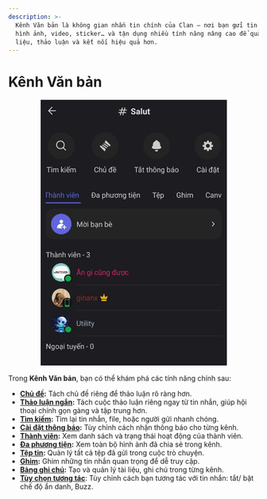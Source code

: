 ```yaml
---
description: >-
  Kênh Văn bản là không gian nhắn tin chính của Clan — nơi bạn gửi tin nhắn,
  hình ảnh, video, sticker… và tận dụng nhiều tính năng nâng cao để quản lý tài
  liệu, thảo luận và kết nối hiệu quả hơn.
---
```


# Kênh Văn bản

<div align="center"><figure><img src="../../../../../../.gitbook/assets/z7096979702944_3e3d08bba2493da3afe1b51bdc2652b7.jpg" alt="" width="375"><figcaption></figcaption></figure></div>

Trong **Kênh Văn bản**, bạn có thể khám phá các tính năng chính sau:

* [**Chủ đề**](chu-de.md)**:** Tách chủ đề riêng để thảo luận rõ ràng hơn.
* [**Thảo luận ngắn**](thao-luan-ngan.md)**:** Tách cuộc thảo luận riêng ngay từ tin nhắn, giúp hội thoại chính gọn gàng và tập trung hơn.
* [**Tìm kiếm**](tim-kiem.md)**:** Tìm lại tin nhắn, file, hoặc người gửi nhanh chóng.
* [**Cài đặt thông báo**](cai-dat-thong-bao.md)**:** Tùy chỉnh cách nhận thông báo cho từng kênh.
* [**Thành viên**](thanh-vien.md)**:** Xem danh sách và trạng thái hoạt động của thành viên.
* [**Đa phương tiện**](da-phuong-tien.md)**:** Xem toàn bộ hình ảnh đã chia sẻ trong kênh.
* [**Tệp tin**](tep-tin.md)**:** Quản lý tất cả tệp đã gửi trong cuộc trò chuyện.
* [**Ghim**](ghim.md)**:** Ghim những tin nhắn quan trọng để dễ truy cập.
* [**Bảng ghi chú**](bang-ghi-chu.md)**:** Tạo và quản lý tài liệu, ghi chú trong từng kênh.
* [**Tùy chọn tương tác**](tuy-chon-tuong-tac.md): Tùy chỉnh cách bạn tương tác với tin nhắn: tắt/ bật chế độ ẩn danh, Buzz.
